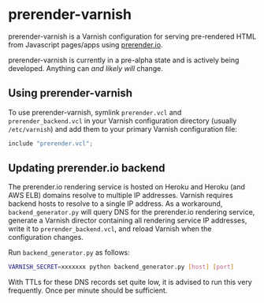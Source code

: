 # prerender-varnish

prerender-varnish is a Varnish configuration for serving pre-rendered HTML from Javascript pages/apps using [prerender.io](http://prerender.io/).

prerender-varnish is currently in a pre-alpha state and is actively being developed. Anything can *and likely will* change.

## Using prerender-varnish

To use prerender-varnish, symlink `prerender.vcl` and `prerender_backend.vcl` in your Varnish configuration directory (usually `/etc/varnish`) and add them to your primary Varnish configuration file:

```c
include "prerender.vcl";
```

## Updating prerender.io backend

The prerender.io rendering service is hosted on Heroku and Heroku (and AWS ELB) domains resolve to multiple IP addresses. Varnish requires backend hosts to resolve to a single IP address. As a workaround, `backend_generator.py` will query DNS for the prerender.io rendering service, generate a Varnish director containing all rendering service IP addresses, write it to `prerender_backend.vcl`, and reload Varnish when the configuration changes.

Run `backend_generator.py` as follows:

```bash
VARNISH_SECRET=xxxxxxx python backend_generator.py [host] [port]
```

With TTLs for these DNS records set quite low, it is advised to run this very frequently. Once per minute should be sufficient.
